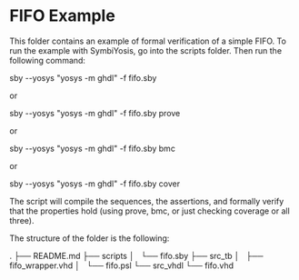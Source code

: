 FIFO Example
============

This folder contains an example of formal verification of a simple FIFO.
To run the example with SymbiYosis, go into the
scripts folder. Then run the following command:

sby --yosys "yosys -m ghdl" -f fifo.sby

or

sby --yosys "yosys -m ghdl" -f fifo.sby prove

or

sby --yosys "yosys -m ghdl" -f fifo.sby bmc

or

sby --yosys "yosys -m ghdl" -f fifo.sby cover


The script will compile the sequences, the assertions, and
formally verify that the properties hold (using prove, bmc, or just checking coverage or all three).

The structure of the folder is the following:

.
├── README.md
├── scripts
│   └── fifo.sby
├── src_tb
│   ├── fifo_wrapper.vhd
│   └── fifo.psl
└── src_vhdl
    └── fifo.vhd
